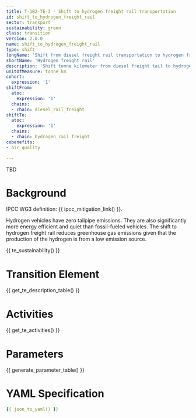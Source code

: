 ```yaml
---
title: T-1B2-TE-3 - Shift to hydrogen freight rail transportation
id: shift_to_hydrogen_freight_rail
sector: transport
sustainability: green
class: transition
version: 2.0.0
name: shift_to_hydrogen_freight_rail
type: shift
longName: 'Shift from diesel freight rail transportation to hydrogen freight rail transportation.'
shortName: 'Hydrogen freight rail'
description: 'Shift tonne kilometer from diesel freight tail to hydrogen freight tail in tonne kilometer to fulfill the need for logistics'
unitOfMeasure: tonne_km
cohort:
  expression: '1'
shiftFrom:
  atoc:
    expression: '1'
  chains:
  - chain: diesel_rail_freight
shiftTo:
  atoc:
    expression: '1'
  chains:
  - chain: hydrogen_rail_freight
cobenefits:
- air_quality

---
```


TBD

# Background

IPCC WG3 definition: {{ ipcc_mitigation_link() }}.

Hydrogen vehicles have zero tailpipe emissions. They are also significantly more energy efficient and quiet than fossil-fueled vehicles. The shift to hydrogen freight rail reduces greenhouse gas emissions given that the production of the hydrogen is from a low emission source.




{{ te_sustainability() }}

# Transition Element

{{ get_te_description_table() }}


# Activities

{{ get_te_activities() }}


# Parameters

{{ generate_parameter_table() }}


# YAML Specification

```yaml
{{ json_to_yaml() }}
```

